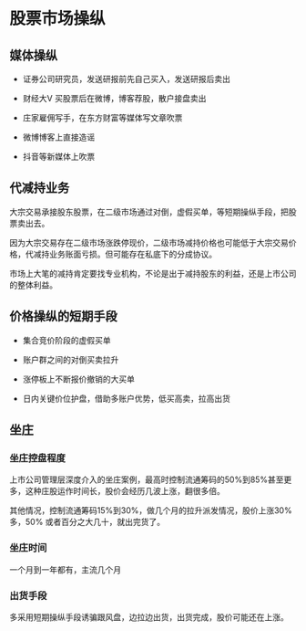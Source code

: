 # 股票市场操纵

## 媒体操纵

* 证券公司研究员，发送研报前先自己买入，发送研报后卖出
  
* 财经大V 买股票后在微博，博客荐股，散户接盘卖出
  
* 庄家雇佣写手，在东方财富等媒体写文章吹票

* 微博博客上直接造谣
  
* 抖音等新媒体上吹票

## 代减持业务

大宗交易承接股东股票，在二级市场通过对倒，虚假买单，等短期操纵手段，把股票卖出去。

因为大宗交易存在二级市场涨跌停现价，二级市场减持价格也可能低于大宗交易价格，代减持业务账面亏损。但可能存在私底下的分成协议。

市场上大笔的减持肯定要找专业机构，不论是出于减持股东的利益，还是上市公司的整体利益。


## 价格操纵的短期手段

* 集合竞价阶段的虚假买单

* 账户群之间的对倒买卖拉升

* 涨停板上不断报价撤销的大买单

* 日内关键价位护盘，借助多账户优势，低买高卖，拉高出货


## 坐庄

### 坐庄控盘程度

上市公司管理层深度介入的坐庄案例，最高时控制流通筹码的50%到85%甚至更多，这种庄股运作时间长，股价会经历几波上涨，翻很多倍。

其他情况，控制流通筹码15%到30%，做几个月的拉升派发情况，股价上涨30%多，50% 或者百分之大几十，就出完货了。

### 坐庄时间

一个月到一年都有，主流几个月

### 出货手段

多采用短期操纵手段诱骗跟风盘，边拉边出货，出货完成，股价可能还在上涨。









